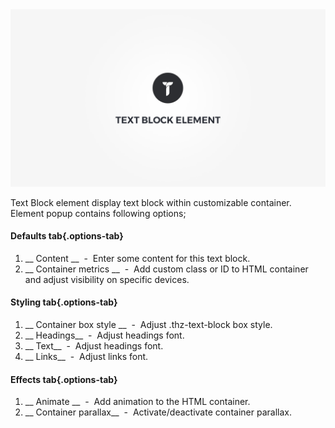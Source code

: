 <div class="thz-doc-image max">
<a class="thz-lightbox mfp-iframe" href="https://www.youtube.com/watch?v=gfjqpmYXfww" data-mfp-title="Creatus WordPress Text Block Element" data-modal-size="large">
	<img src="../../docs-media/splash-text-block-element.jpg" alt="Creatus WordPress Theme Text Block Element" />
</a>
</div>

Text Block element display text block within customizable container. Element popup contains following options;

#### Defaults tab{.options-tab}
1. __ Content __ &nbsp;-&nbsp; Enter some content for this text block.
1. __ Container metrics __ &nbsp;-&nbsp; Add custom class or ID to HTML container and adjust visibility on specific devices.

#### Styling tab{.options-tab}
1. __ Container box style __ &nbsp;-&nbsp; Adjust .thz-text-block box style.
1. __ Headings__ &nbsp;-&nbsp; Adjust headings font.
1. __ Text__ &nbsp;-&nbsp; Adjust headings font.
1. __ Links__ &nbsp;-&nbsp; Adjust links font.

#### Effects tab{.options-tab}
1. __ Animate __ &nbsp;-&nbsp; Add animation to the HTML container.
1. __ Container parallax__ &nbsp;-&nbsp; Activate/deactivate container parallax.